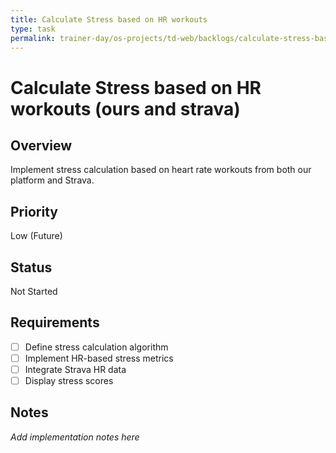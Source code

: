 ```yaml
---
title: Calculate Stress based on HR workouts
type: task
permalink: trainer-day/os-projects/td-web/backlogs/calculate-stress-based-on-hr-workouts
---
```


# Calculate Stress based on HR workouts (ours and strava)

## Overview
Implement stress calculation based on heart rate workouts from both our platform and Strava.

## Priority
Low (Future)

## Status
Not Started

## Requirements
- [ ] Define stress calculation algorithm
- [ ] Implement HR-based stress metrics
- [ ] Integrate Strava HR data
- [ ] Display stress scores

## Notes
_Add implementation notes here_